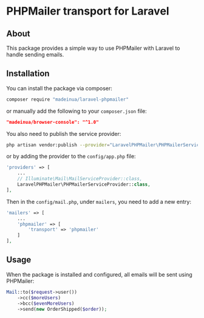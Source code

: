 # PHPMailer transport for Laravel

## About

This package provides a simple way to use PHPMailer with Laravel to handle sending emails.

## Installation

You can install the package via composer:

```bash
composer require "madeinua/laravel-phpmailer"
```

or manually add the following to your `composer.json` file:

```json
"madeinua/browser-console": "^1.0"
```

You also need to publish the service provider:

```bash
php artisan vendor:publish --provider="LaravelPHPMailer\PHPMailerServiceProvider" --tag="transporter-config"
```

or by adding the provider to the `config/app.php` file:

```php
'providers' => [
    ...
    // Illuminate\Mail\MailServiceProvider::class,
    LaravelPHPMailer\PHPMailerServiceProvider::class,
],
```

Then in the `config/mail.php`, under `mailers`, you need to add a new entry:

```php
'mailers' => [
    ...
    'phpmailer' => [
        'transport' => 'phpmailer'
    ]
],
```

## Usage

When the package is installed and configured, all emails will be sent using PHPMailer:

```php
Mail::to($request->user())
    ->cc($moreUsers)
    ->bcc($evenMoreUsers)
    ->send(new OrderShipped($order));
```